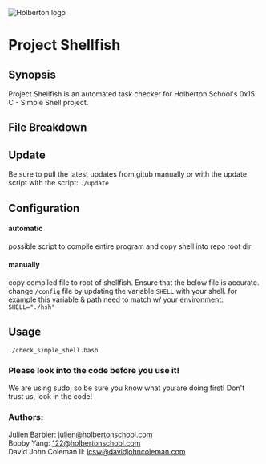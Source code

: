 <img src="https://www.holbertonschool.com/assets/holberton-logo-1cc451260ca3cd297def53f2250a9794810667c7ca7b5fa5879a569a457bf16f.png" alt="Holberton logo">

# Project Shellfish

## Synopsis
Project Shellfish is an automated task checker for Holberton School's 0x15. C - Simple Shell project.

## File Breakdown

## Update

Be sure to pull the latest updates from gitub manually or with the update
script with the script: ``./update``

## Configuration

#### automatic

possible script to compile entire program and copy shell into repo root dir

#### manually

copy compiled file to root of shellfish. Ensure that the below file is accurate.
change `/config` file by updating the variable `SHELL` with your shell.
for example this variable & path need to match w/ your environment:
`SHELL="./hsh"`

## Usage

`./check_simple_shell.bash`

### Please look into the code before you use it!

We are using sudo, so be sure you know what you are doing first! Don't trust us, look in the code!

### Authors:

Julien Barbier: julien@holbertonschool.com  
Bobby Yang: 122@holbertonschool.com  
David John Coleman II: lcsw@davidjohncoleman.com
